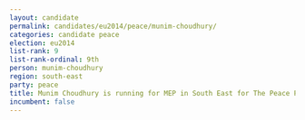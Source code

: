 ```yaml
---
layout: candidate
permalink: candidates/eu2014/peace/munim-choudhury/
categories: candidate peace
election: eu2014
list-rank: 9
list-rank-ordinal: 9th
person: munim-choudhury
region: south-east
party: peace
title: Munim Choudhury is running for MEP in South East for The Peace Party
incumbent: false
---
```

